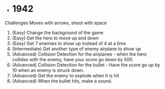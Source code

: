 - # 1942
Challenges
Moves with arrows, shoot with space
1. (Easy) Change the background of the game
2. (Easy) Get the hero to move up and down
3. (Easy) Get 7 enemies to show up instead of 4 at a time
4. (Intermediate) Get another type of enemy airplane to show up
5. (Advanced) Collision Detection for the airplanes - when the hero collides with the enemy, have your score go down by 500.
6. (Advanced) Collision Detection for the bullet - Have the score go up by 10 when an enemy is struck down. 
7. (Advanced) Get the enemy to explode when it is hit
8. (Advanced) When the bullet hits, make a sound.